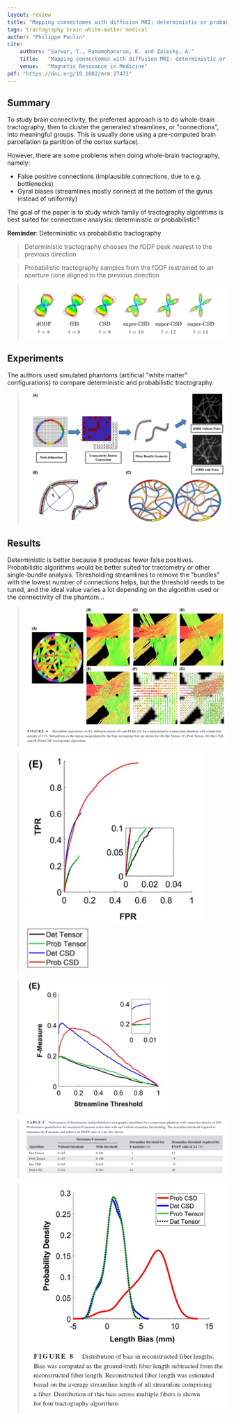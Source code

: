 ```yaml
---
layout: review
title: "Mapping connectomes with diffusion MRI: deterministic or probabilistic tractography?"
tags: tractography brain white-matter medical
author: "Philippe Poulin"
cite:
    authors: "Sarwar, T., Ramamohanarao, K. and Zalesky, A."
    title:   "Mapping connectomes with diffusion MRI: deterministic or probabilistic tractography?"
    venue:   "Magnetic Resonance in Medicine"
pdf: "https://doi.org/10.1002/mrm.27471"
---
```


## Summary

To study brain connectivity, the preferred approach is to do whole-brain tractography, then to cluster the generated streamlines, or "connections", into meaningful groups. This is usually done using a pre-computed brain parcellation (a partition of the cortex surface).

However, there are some problems when doing whole-brain tractography, namely: 
- False positive connections (implausible connections, due to e.g. bottlenecks)
- Gyral biases (streamlines mostly connect at the bottom of the gyrus instead of uniformly)


The goal of the paper is to study which family of tractography algorithms is best suited for connectome analysis: deterministic or probabilistic?

**Reminder**: Deterministic vs probabilistic tractography
> Deterministic tractography chooses the fODF peak nearest to the previous direction

> Probabilistic tractography samples from the fODF restrained to an aperture cone aligned to the previous direction

> ![](/article/images/dmri-connectivity/odfs.png)


## Experiments

The authors used simulated phantoms (artificial "white matter" configurations) to compare deterministic and probabilistic tractography.

> ![](/article/images/dmri-connectivity/figure1.png)

## Results

Deterministic is better because it produces fewer false positives. Probabilistic algorithms would be better suited for tractometry or other single-bundle analysis.
Thresholding streamlines to remove the "bundles" with the lowest number of connections helps, but the threshold needs to be tuned, and the ideal value varies a lot depending on the algorithm used or the connectivity of the phantom...

> ![](/article/images/dmri-connectivity/figure4.png)


> ![](/article/images/dmri-connectivity/figure5.png)
> ![](/article/images/dmri-connectivity/figure5-6-legend.png)

> ![](/article/images/dmri-connectivity/figure6.png)


> ![](/article/images/dmri-connectivity/table2.png)

> ![](/article/images/dmri-connectivity/figure8.png)
